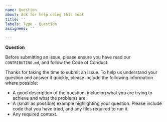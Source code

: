 ```yaml
---
name: Question
about: Ask for help using this tool
title: ''
labels: Type - Question
assignees: ''

---
```


**Question**

Before submitting an issue, please ensure you have read our `CONTRIBUTING.md`, and follow the Code of Conduct.

Thanks for taking the time to submit an issue. To help us understand your question and answer it quickly, please include the following information where possible:

* A good description of the question, including what you are trying to achieve and what the problems are.
* A (small as possible) example highlighting your question. Please include code that you have tried, and any files required to run it.
* Any required context.
